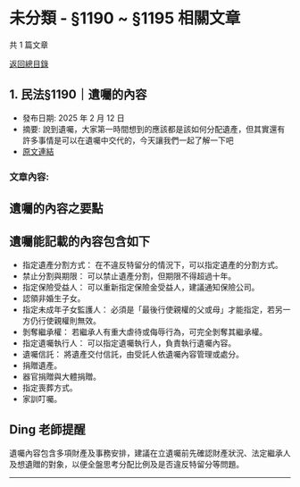 # 未分類 - §1190 ~ §1195 相關文章

共 1 篇文章

[返回總目錄](00_總目錄.md)

## 1. 民法§1190｜遺囑的內容

- 發布日期: 2025 年 2 月 12 日
- 摘要: 說到遺囑，大家第一時間想到的應該都是該如何分配遺產，但其實還有許多事情是可以在遺囑中交代的，今天讓我們一起了解一下吧
- [原文連結](https://www.jasper-realestate.com/%e6%b0%91%e6%b3%951190_%e9%81%ba%e5%9b%91_%e7%9a%84%e5%85%a7%e5%ae%b9/)

### 文章內容:

## 遺囑的內容之要點

## 遺囑能記載的內容包含如下

- 指定遺產分割方式： 在不違反特留分的情況下，可以指定遺產的分割方式。
- 禁止分割與期限： 可以禁止遺產分割，但期限不得超過十年。
- 指定保險受益人： 可以重新指定保險金受益人，建議通知保險公司。
- 認領非婚生子女。
- 指定未成年子女監護人： 必須是「最後行使親權的父或母」才能指定，若另一方仍行使親權則無效。
- 剝奪繼承權： 若繼承人有重大虐待或侮辱行為，可完全剝奪其繼承權。
- 指定遺囑執行人： 可以指定遺囑執行人，負責執行遺囑內容。
- 遺囑信託： 將遺產交付信託，由受託人依遺囑內容管理或處分。
- 捐贈遺產。
- 器官捐贈與大體捐贈。
- 指定喪葬方式。
- 家訓叮囑。

## Ding 老師提醒

遺囑內容包含多項財產及事務安排，建議在立遺囑前先確認財產狀況、法定繼承人及想遺贈的對象，以便全盤思考分配比例及是否違反特留分等問題。

---

